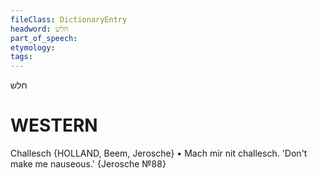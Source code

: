 ```yaml
---
fileClass: DictionaryEntry
headword: חלש
part_of_speech: 
etymology: 
tags: 
---
```

חלש

WESTERN
========

Challesch {HOLLAND, Beem, Jerosche}
	•	Mach mir nit challesch. 'Don't make me nauseous.' {Jerosche №88}